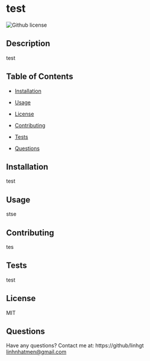 # test
![Github license](https://img.shields.io/badge/License-MIT-blue.svg)

## Description

test

## Table of Contents

* [Installation](#installation)

* [Usage](#usage)

* [License](#license)

* [Contributing](#contributing)

* [Tests](#tests)

* [Questions](#questions)

## Installation

test

## Usage

stse

## Contributing

tes

## Tests

test

## License

MIT

## Questions

Have any questions? Contact me at:
https://github/linhgt
linhnhatmen@gmail.com